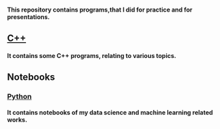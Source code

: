 #### This repository contains programs,that I did for practice and for presentations.

## [C++](https://github.com/yokxxh/Portfolio/tree/main/C%2B%2B)

#### It contains some C++ programs, relating to various topics.

## Notebooks
### [Python](https://github.com/yokxxh/Portfolio/tree/main/Notebooks/Python)

#### It contains notebooks of my data science and machine learning related works.
